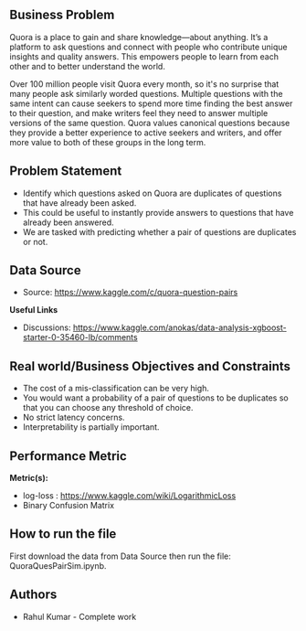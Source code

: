 
## Business Problem 
Quora is a place to gain and share knowledge—about anything. It’s a platform to ask questions and connect with people who contribute unique insights and quality answers. This empowers people to learn from each other and to better understand the world.

Over 100 million people visit Quora every month, so it's no surprise that many people ask similarly worded questions. Multiple questions with the same intent can cause seekers to spend more time finding the best answer to their question, and make writers feel they need to answer multiple versions of the same question. Quora values canonical questions because they provide a better experience to active seekers and writers, and offer more value to both of these groups in the long term.
## Problem Statement

- Identify which questions asked on Quora are duplicates of questions that have already been asked.
- This could be useful to instantly provide answers to questions that have already been answered.
- We are tasked with predicting whether a pair of questions are duplicates or not.
## Data Source
- Source: https://www.kaggle.com/c/quora-question-pairs 

__Useful Links__
- Discussions: https://www.kaggle.com/anokas/data-analysis-xgboost-starter-0-35460-lb/comments


## Real world/Business Objectives and Constraints
- The cost of a mis-classification can be very high.
- You would want a probability of a pair of questions to be duplicates so that you can choose any threshold of choice.
- No strict latency concerns.
- Interpretability is partially important.

## Performance Metric
__Metric(s):__

- log-loss : https://www.kaggle.com/wiki/LogarithmicLoss<br>
- Binary Confusion Matrix

## How to run the file
First download the data from Data Source then run the file: QuoraQuesPairSim.ipynb.

## Authors
- Rahul Kumar - Complete work
